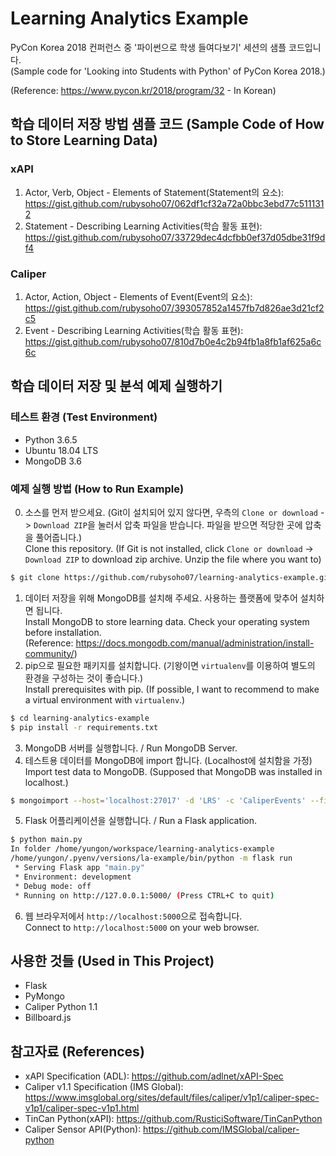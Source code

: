 # Learning Analytics Example

PyCon Korea 2018 컨퍼런스 중 '파이썬으로 학생 들여다보기' 세션의 샘플 코드입니다. <br>
(Sample code for 'Looking into Students with Python' of PyCon Korea 2018.) 

(Reference: https://www.pycon.kr/2018/program/32 - In Korean)

## 학습 데이터 저장 방법 샘플 코드 (Sample Code of How to Store Learning Data)

### xAPI

1. Actor, Verb, Object - Elements of Statement(Statement의 요소): https://gist.github.com/rubysoho07/062df1cf32a72a0bbc3ebd77c5111312
2. Statement - Describing Learning Activities(학습 활동 표현): https://gist.github.com/rubysoho07/33729dec4dcfbb0ef37d05dbe31f9df4

### Caliper

1. Actor, Action, Object - Elements of Event(Event의 요소): https://gist.github.com/rubysoho07/393057852a1457fb7d826ae3d21cf2c5
2. Event - Describing Learning Activities(학습 활동 표현): https://gist.github.com/rubysoho07/810d7b0e4c2b94fb1a8fb1af625a6c6c

## 학습 데이터 저장 및 분석 예제 실행하기

### 테스트 환경 (Test Environment)

* Python 3.6.5
* Ubuntu 18.04 LTS
* MongoDB 3.6

### 예제 실행 방법 (How to Run Example)

0. 소스를 먼저 받으세요. (Git이 설치되어 있지 않다면, 우측의 `Clone or download` -> `Download ZIP`을 눌러서 압축 파일을 받습니다. 파일을 받으면 적당한 곳에 압축을 풀어줍니다.) 
   <br> Clone this repository. (If Git is not installed, click `Clone or download` -> `Download ZIP` to download zip archive. Unzip the file where you want to)
```bash
$ git clone https://github.com/rubysoho07/learning-analytics-example.git
```
1. 데이터 저장을 위해 MongoDB를 설치해 주세요. 사용하는 플랫폼에 맞추어 설치하면 됩니다. <br>
   Install MongoDB to store learning data. Check your operating system before installation. <br>
(Reference: https://docs.mongodb.com/manual/administration/install-community/)
2. pip으로 필요한 패키지를 설치합니다. (기왕이면 `virtualenv`를 이용하여 별도의 환경을 구성하는 것이 좋습니다.)
   <br> Install prerequisites with pip. (If possible, I want to recommend to make a virtual environment with `virtualenv`.) 
```bash
$ cd learning-analytics-example
$ pip install -r requirements.txt
```
3. MongoDB 서버를 실행합니다. / Run MongoDB Server.
4. 테스트용 데이터를 MongoDB에 import 합니다. (Localhost에 설치함을 가정) <br>
   Import test data to MongoDB. (Supposed that MongoDB was installed in localhost.)
```bash
$ mongoimport --host='localhost:27017' -d 'LRS' -c 'CaliperEvents' --file='caliper_gradeevent_sample.json'
```
5. Flask 어플리케이션을 실행합니다. / Run a Flask application.
```bash
$ python main.py
In folder /home/yungon/workspace/learning-analytics-example
/home/yungon/.pyenv/versions/la-example/bin/python -m flask run
 * Serving Flask app "main.py"
 * Environment: development
 * Debug mode: off
 * Running on http://127.0.0.1:5000/ (Press CTRL+C to quit)
``` 
6. 웹 브라우저에서 `http://localhost:5000`으로 접속합니다. <br>
   Connect to `http://localhost:5000` on your web browser.

## 사용한 것들 (Used in This Project)

* Flask
* PyMongo
* Caliper Python 1.1
* Billboard.js

## 참고자료 (References)

* xAPI Specification (ADL): https://github.com/adlnet/xAPI-Spec 
* Caliper v1.1 Specification (IMS Global): https://www.imsglobal.org/sites/default/files/caliper/v1p1/caliper-spec-v1p1/caliper-spec-v1p1.html 
* TinCan Python(xAPI): https://github.com/RusticiSoftware/TinCanPython 
* Caliper Sensor API(Python): https://github.com/IMSGlobal/caliper-python
